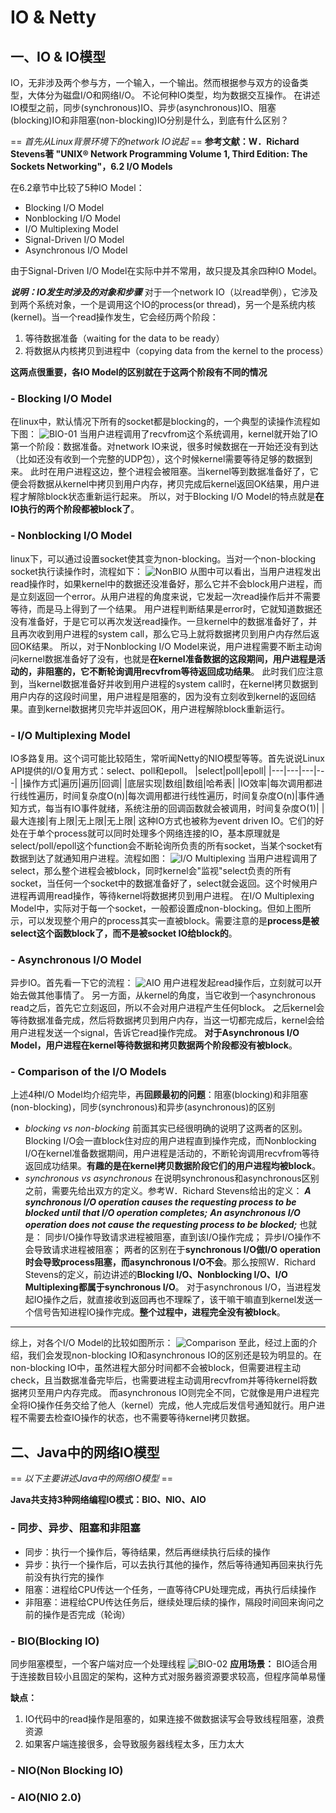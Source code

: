 # IO & Netty
## 一、IO & IO模型
IO，无非涉及两个参与方，一个输入，一个输出。然而根据参与双方的设备类型，大体分为磁盘I/O和网络I/O。
不论何种IO类型，均为数据交互操作。
在讲述IO模型之前，同步(synchronous)IO、异步(asynchronous)IO、阻塞(blocking)IO和非阻塞(non-blocking)IO分别是什么，到底有什么区别？

== *首先从Linux背景环境下的network IO说起* ==
**参考文献：W．Richard Stevens著 "UNIX® Network Programming Volume 1, Third Edition: The Sockets Networking"，6.2 I/O Models**

在6.2章节中比较了5种IO Model：
- Blocking I/O Model
- Nonblocking I/O Model
- I/O Multiplexing Model
- Signal-Driven I/O Model
- Asynchronous I/O Model

由于Signal-Driven I/O Model在实际中并不常用，故只提及其余四种IO Model。

***说明：IO发生时涉及的对象和步骤***
对于一个network IO（以read举例），它涉及到两个系统对象，一个是调用这个IO的process(or thread)，另一个是系统内核(kernel)。当一个read操作发生，它会经历两个阶段：
1. 等待数据准备（waiting for the data to be ready）
2. 将数据从内核拷贝到进程中（copying data from the kernel to the process）

**这两点很重要，各IO Model的区别就在于这两个阶段有不同的情况**

### - Blocking I/O Model
在linux中，默认情况下所有的socket都是blocking的，一个典型的读操作流程如下图：
![BIO-01](.picture/BIO-01.png)
当用户进程调用了recvfrom这个系统调用，kernel就开始了IO第一个阶段：数据准备。对network IO来说，很多时候数据在一开始还没有到达（比如还没有收到一个完整的UDP包），这个时候kernel需要等待足够的数据到来。
此时在用户进程这边，整个进程会被阻塞。当kernel等到数据准备好了，它便会将数据从kernel中拷贝到用户内存，拷贝完成后kernel返回OK结果，用户进程才解除block状态重新运行起来。
所以，对于Blocking I/O Model的特点就是**在IO执行的两个阶段都被block了**。

### - Nonblocking I/O Model
linux下，可以通过设置socket使其变为non-blocking。当对一个non-blocking socket执行读操作时，流程如下：
![NonBIO](.picture/NonBIO-01.png)
从图中可以看出，当用户进程发出read操作时，如果kernel中的数据还没准备好，那么它并不会block用户进程，而是立刻返回一个error。从用户进程的角度来说，它发起一次read操作后并不需要等待，而是马上得到了一个结果。
用户进程判断结果是error时，它就知道数据还没有准备好，于是它可以再次发送read操作。一旦kernel中的数据准备好了，并且再次收到用户进程的system call，那么它马上就将数据拷贝到用户内存然后返回OK结果。
所以，对于Nonblocking I/O Model来说，用户进程需要不断主动询问kernel数据准备好了没有，也就是**在kernel准备数据的这段期间，用户进程是活动的，非阻塞的，它不断轮询调用recvfrom等待返回成功结果**。
此时我们应注意到，当kernel数据准备好并收到用户进程的system call时，在kernel拷贝数据到用户内存的这段时间里，用户进程是阻塞的，因为没有立刻收到kernel的返回结果。直到kernel数据拷贝完毕并返回OK，用户进程解除block重新运行。

### - I/O Multiplexing Model
IO多路复用。这个词可能比较陌生，常听闻Netty的NIO模型等等。首先说说Linux API提供的I/O复用方式：select、poll和epoll。
|select|poll|epoll|
|---|---|---|---|
|操作方式|遍历|遍历|回调|
|底层实现|数组|数组|哈希表|
|IO效率|每次调用都进行线性遍历，时间复杂度O(n)|每次调用都进行线性遍历，时间复杂度O(n)|事件通知方式，每当有IO事件就绪，系统注册的回调函数就会被调用，时间复杂度O(1)|
|最大连接|有上限|无上限|无上限|
这种IO方式也被称为event driven IO。它们的好处在于单个process就可以同时处理多个网络连接的IO，基本原理就是select/poll/epoll这个function会不断轮询所负责的所有socket，当某个socket有数据到达了就通知用户进程。流程如图：
![I/O Multiplexing](.picture/MultiplexingIO.png)
当用户进程调用了select，那么整个进程会被block，同时kernel会"监视"select负责的所有socket，当任何一个socket中的数据准备好了，select就会返回。这个时候用户进程再调用read操作，等待kernel将数据拷贝到用户进程。
在I/O Multiplexing Model中，实际对于每一个socket，一般都设置成non-blocking。但如上图所示，可以发现整个用户的process其实一直被block。需要注意的是**process是被select这个函数block了，而不是被socket IO给block的**。

### - Asynchronous I/O Model
异步IO。首先看一下它的流程：
![AIO](.picture/AIO-01.png)
用户进程发起read操作后，立刻就可以开始去做其他事情了。
另一方面，从kernel的角度，当它收到一个asynchronous read之后，首先它立刻返回，所以不会对用户进程产生任何block。
之后kernel会等待数据准备完成，然后将数据拷贝到用户内存，当这一切都完成后，kernel会给用户进程发送一个signal，告诉它read操作完成。
**对于Asynchronous I/O Model，用户进程在kernel等待数据和拷贝数据两个阶段都没有被block**。

### - Comparison of the I/O Models
上述4种I/O Model均介绍完毕，再**回顾最初的问题**：阻塞(blocking)和非阻塞(non-blocking)，同步(synchronous)和异步(asynchronous)的区别
- *blocking vs non-blocking*
前面其实已经很明确的说明了这两者的区别。Blocking I/O会一直block住对应的用户进程直到操作完成，而Nonblocking I/O在kernel准备数据期间，用户进程是活动的，不断轮询调用recvfrom等待返回成功结果。**有趣的是在kernel拷贝数据阶段它们的用户进程均被block**。
- *synchronous vs asynchronous*
在说明synchronous和asynchronous区别之前，需要先给出双方的定义。参考W．Richard Stevens给出的定义：
***A synchronous I/O operation causes the requesting process to be blocked until that I/O operation completes;***
***An asynchronous I/O operation does not cause the requesting process to be blocked;***
也就是：
同步I/O操作导致请求进程被阻塞，直到该I/O操作完成；
异步I/O操作不会导致请求进程被阻塞；
两者的区别在于**synchronous I/O做I/O operation时会导致process阻塞，而asynchronous I/O不会**。那么按照W．Richard Stevens的定义，前边讲述的**Blocking I/O、Nonblocking I/O、I/O Multiplexing都属于synchronous I/O**。
对于asynchronous I/O，当进程发起IO操作之后，就直接收到返回再也不理睬了，该干嘛干嘛直到kernel发送一个信号告知进程IO操作完成。**整个过程中，进程完全没有被block**。
---
综上，对各个I/O Model的比较如图所示：
![Comparison](.picture/Comparison.png)
至此，经过上面的介绍，我们会发现non-blocking IO和asynchronous IO的区别还是较为明显的。在non-blocking IO中，虽然进程大部分时间都不会被block，但需要进程主动check，且当数据准备完毕后，也需要进程主动调用recvfrom并等待kernel将数据拷贝至用户内存完成。
而asynchronous IO则完全不同，它就像是用户进程完全将IO操作任务交给了他人（kernel）完成，他人完成后发信号通知就行。用户进程不需要去检查IO操作的状态，也不需要等待kernel拷贝数据。

## 二、Java中的网络IO模型
== *以下主要讲述Java中的网络IO模型* ==

**Java共支持3种网络编程IO模式：BIO、NIO、AIO**
### - 同步、异步、阻塞和非阻塞
- 同步：执行一个操作后，等待结果，然后再继续执行后续的操作
- 异步：执行一个操作后，可以去执行其他的操作，然后等待通知再回来执行先前没有执行完的操作
- 阻塞：进程给CPU传达一个任务，一直等待CPU处理完成，再执行后续操作
- 非阻塞：进程给CPU传达任务后，继续处理后续的操作，隔段时间回来询问之前的操作是否完成（轮询）
### - BIO(Blocking IO)
同步阻塞模型，一个客户端对应一个处理线程
![BIO-02](.picture/BIO-02.png)
**应用场景：**
BIO适合用于连接数目较小且固定的架构，这种方式对服务器资源要求较高，但程序简单易懂

**缺点：**
1. IO代码中的read操作是阻塞的，如果连接不做数据读写会导致线程阻塞，浪费资源
2. 如果客户端连接很多，会导致服务器线程太多，压力太大

### - NIO(Non Blocking IO)
### - AIO(NIO 2.0)
